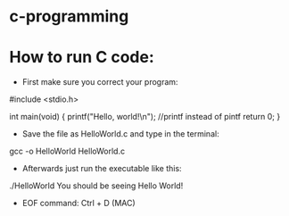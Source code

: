 # c-programming

# How to run C code:

- First make sure you correct your program:

#include <stdio.h>

int main(void) {
   printf("Hello, world!\n"); //printf instead of pintf
   return 0;
}

- Save the file as HelloWorld.c and type in the terminal:

gcc -o HelloWorld HelloWorld.c


- Afterwards just run the executable like this:

./HelloWorld
You should be seeing Hello World!

- EOF command:
Ctrl + D (MAC)
